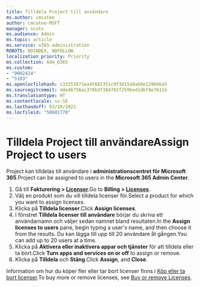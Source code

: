 ```yaml
---
title: Tilldela Project till användare
ms.author: cmcatee
author: cmcatee-MSFT
manager: scotv
ms.audience: Admin
ms.topic: article
ms.service: o365-administration
ROBOTS: NOINDEX, NOFOLLOW
localization_priority: Priority
ms.collection: Adm_O365
ms.custom:
- "9002424"
- "5103"
ms.openlocfilehash: c33253871ea45682351c9f3d15a9ab0e129666a5
ms.sourcegitcommit: dde46756ac370b3f384702f259bed1dbf8e7611b
ms.translationtype: HT
ms.contentlocale: sv-SE
ms.lasthandoff: 03/10/2021
ms.locfileid: "50601770"
---
```

# <a name="assign-project-to-users"></a><span data-ttu-id="70116-102">Tilldela Project till användare</span><span class="sxs-lookup"><span data-stu-id="70116-102">Assign Project to users</span></span>

<span data-ttu-id="70116-103">Project kan tilldelas till användare i **administrationscentret för Microsoft 365**.</span><span class="sxs-lookup"><span data-stu-id="70116-103">Project can be assigned to users in the **Microsoft 365 Admin Center**.</span></span>

1. <span data-ttu-id="70116-104">Gå till **Fakturering > [Licenser](https://go.microsoft.com/fwlink/p/?linkid=842264)**.</span><span class="sxs-lookup"><span data-stu-id="70116-104">Go to **Billing > [Licenses](https://go.microsoft.com/fwlink/p/?linkid=842264)**.</span></span>
2. <span data-ttu-id="70116-105">Välj en produkt som du vill tilldela licenser för.</span><span class="sxs-lookup"><span data-stu-id="70116-105">Select a product for which you want to assign licenses.</span></span>
3. <span data-ttu-id="70116-106">Klicka på **Tilldela licenser**.</span><span class="sxs-lookup"><span data-stu-id="70116-106">Click **Assign licenses**.</span></span>
4. <span data-ttu-id="70116-107">I fönstret **Tilldela licenser till användare** börjar du skriva ett användarnamn och väljer sedan namnet bland resultaten.</span><span class="sxs-lookup"><span data-stu-id="70116-107">In the **Assign licenses to users** pane, begin typing a user's name, and then choose it from the results.</span></span> <span data-ttu-id="70116-108">Du kan lägga till upp till 20 användare åt gången.</span><span class="sxs-lookup"><span data-stu-id="70116-108">You can add up to 20 users at a time.</span></span>
5. <span data-ttu-id="70116-109">Klicka på **Aktivera eller inaktivera appar och tjänster** för att tilldela eller ta bort.</span><span class="sxs-lookup"><span data-stu-id="70116-109">Click **Turn apps and services on or off** to assign or remove.</span></span>
6. <span data-ttu-id="70116-110">Klicka på **Tilldela** och **Stäng**.</span><span class="sxs-lookup"><span data-stu-id="70116-110">Click **Assign**, and **Close**.</span></span>

<span data-ttu-id="70116-111">Information om hur du köper fler eller tar bort licenser finns i [Köp eller ta bort licenser](https://docs.microsoft.com/microsoft-365/commerce/licenses/buy-licenses#buy-or-remove-licenses-for-your-business-subscription).</span><span class="sxs-lookup"><span data-stu-id="70116-111">To buy more or remove licenses, see [Buy or remove Licenses](https://docs.microsoft.com/microsoft-365/commerce/licenses/buy-licenses#buy-or-remove-licenses-for-your-business-subscription).</span></span>